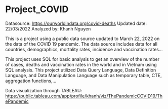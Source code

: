 # Project_COVID 

Datasource: https://ourworldindata.org/covid-deaths
Updated date: 22/03/2022
Analyzed by: Khanh Nguyen

This is a project using a public data source updated to March 22, 2022 on the data of the COVID 19 pandemic. The data source includes data for all countries, demographics, mortality rates, incidence and vaccination rates...

This project uses SQL for basic analysis to get an overview of the number of cases, deaths and vaccination rates in the world and in Vietnam using SQL analysis. This project utilized Data Query Language, Data Definition Language, and Data Manipulation Language such as temporary table, CTE, aggregation functions,...

Data visualization through TABLEAU: https://public.tableau.com/app/profile/khanh/viz/ThePandemicCOVID19/ThePandemic
